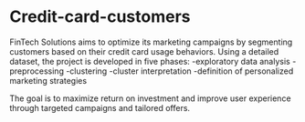 # Credit-card-customers

FinTech Solutions aims to optimize its marketing campaigns by segmenting customers based on their credit card usage behaviors. Using a detailed dataset, the project is developed in five phases: 
-exploratory data analysis 
-preprocessing
-clustering
-cluster interpretation 
-definition of personalized marketing strategies

The goal is to maximize return on investment and improve user experience through targeted campaigns and tailored offers.
